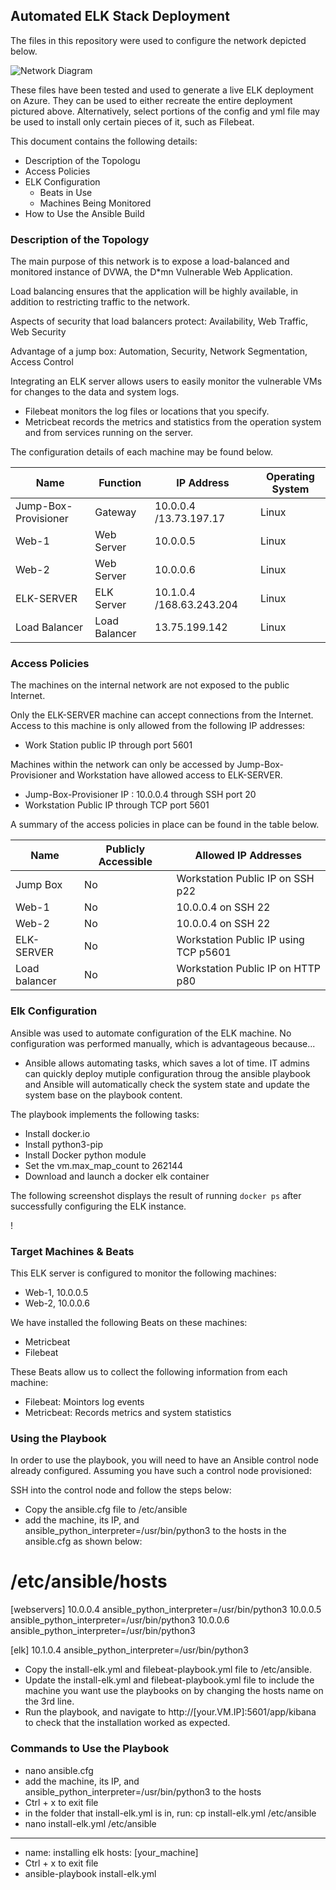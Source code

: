 ## Automated ELK Stack Deployment

The files in this repository were used to configure the network depicted below.

![Network Diagram](Images/Network_Diagram.png)

These files have been tested and used to generate a live ELK deployment on Azure. They can be used to either recreate the entire deployment pictured above. Alternatively, select portions of the config and yml file may be used to install only certain pieces of it, such as Filebeat.

This document contains the following details:
- Description of the Topologu
- Access Policies
- ELK Configuration
  - Beats in Use
  - Machines Being Monitored
- How to Use the Ansible Build


### Description of the Topology

The main purpose of this network is to expose a load-balanced and monitored instance of DVWA, the D*mn Vulnerable Web Application.

Load balancing ensures that the application will be highly available, in addition to restricting traffic to the network.

Aspects of security that load balancers protect: Availability, Web Traffic, Web Security

Advantage of a jump box:  Automation, Security, Network Segmentation, Access Control


Integrating an ELK server allows users to easily monitor the vulnerable VMs for changes to the data and system logs.
- Filebeat monitors the log files or locations that you specify.
- Metricbeat records the metrics and statistics from the operation system and from services running on the server.

The configuration details of each machine may be found below.

| Name                 | Function     | IP Address               | Operating System |
|----------------------|--------------|--------------------------|------------------|
| Jump-Box-Provisioner | Gateway      | 10.0.0.4 /13.73.197.17   | Linux            |
| Web-1                |Web Server    | 10.0.0.5                 | Linux            |
| Web-2                |Web Server    | 10.0.0.6                 | Linux            |
| ELK-SERVER           |ELK Server    | 10.1.0.4 /168.63.243.204 | Linux            |
| Load Balancer        |Load Balancer | 13.75.199.142            | Linux            | 
### Access Policies

The machines on the internal network are not exposed to the public Internet. 

Only the ELK-SERVER  machine can accept connections from the Internet. Access to this machine is only allowed from the following IP addresses: 

- Work Station public IP through port 5601

Machines within the network can only be accessed by Jump-Box-Provisioner and Workstation have allowed access to ELK-SERVER.

- Jump-Box-Provisioner IP : 10.0.0.4 through SSH port 20
- Workstation Public IP through TCP port 5601

A summary of the access policies in place can be found in the table below.

| Name        | Publicly Accessible  | Allowed IP Addresses                  |
|-------------|----------------------|---------------------------------------|
| Jump Box    |      No              | Workstation Public IP on SSH  p22     |
|   Web-1     |      No              | 10.0.0.4 on SSH  22                   |
|   Web-2     |      No              | 10.0.0.4 on SSH  22                   |
| ELK-SERVER  |      No              | Workstation Public IP using TCP p5601 |
|Load balancer|      No              | Workstation Public IP on  HTTP p80    |  

### Elk Configuration

Ansible was used to automate configuration of the ELK machine. No configuration was performed manually, which is advantageous because...

- Ansible allows automating tasks, which saves a lot of time. IT admins can quickly deploy mutiple configuration throug the ansible playbook and Ansible will automatically 
  check the system state and update the system base on the playbook content.
  
The playbook implements the following tasks:
- Install docker.io
- Install python3-pip
- Install Docker python module
- Set the vm.max_map_count to 262144
- Download and launch a docker elk container

The following screenshot displays the result of running `docker ps` after successfully configuring the ELK instance.

!

### Target Machines & Beats
This ELK server is configured to monitor the following machines:
- Web-1, 10.0.0.5
- Web-2, 10.0.0.6


We have installed the following Beats on these machines:
- Metricbeat
- Filebeat


These Beats allow us to collect the following information from each machine:
 - Filebeat:  Mointors log events
 - Metricbeat:  Records metrics and system statistics


### Using the Playbook
In order to use the playbook, you will need to have an Ansible control node already configured. Assuming you have such a control node provisioned: 

SSH into the control node and follow the steps below:
- Copy the ansible.cfg file to /etc/ansible
- add the machine, its IP, and ansible_python_interpreter=/usr/bin/python3 to the hosts in the ansible.cfg as shown below:
 # /etc/ansible/hosts
 [webservers]
10.0.0.4 ansible_python_interpreter=/usr/bin/python3
10.0.0.5 ansible_python_interpreter=/usr/bin/python3
10.0.0.6 ansible_python_interpreter=/usr/bin/python3

 [elk]
 10.1.0.4 ansible_python_interpreter=/usr/bin/python3

- Copy the install-elk.yml and filebeat-playbook.yml file to /etc/ansible.
- Update the install-elk.yml and filebeat-playbook.yml file to include the machine you want use the playbooks on by changing the hosts name on the 3rd line. 
- Run the playbook, and navigate to  http://[your.VM.IP]:5601/app/kibana to check that the installation worked as expected.

### Commands to Use the Playbook
- nano ansible.cfg
- add the machine, its IP, and ansible_python_interpreter=/usr/bin/python3 to the hosts
- Ctrl + x to exit file
- in the folder that install-elk.yml is in, run: cp install-elk.yml /etc/ansible
- nano install-elk.yml /etc/ansible
- ---
  - name: installing elk
  hosts: [your_machine]
- Ctrl + x to exit file
- ansible-playbook install-elk.yml



